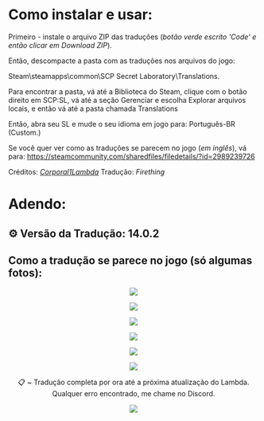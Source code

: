 # Como instalar e usar:

Primeiro - instale o arquivo ZIP das traduções (*botão verde escrito 'Code' e então clicar em Download ZIP*).

Então, descompacte a pasta com as traduções nos arquivos do jogo:

Steam\steamapps\common\SCP Secret Laboratory\Translations.


Para encontrar a pasta, vá até a Biblioteca do Steam, clique com o botão direito em SCP:SL, vá até a seção Gerenciar e escolha Explorar arquivos locais, e então vá até a pasta chamada Translations

Então, abra seu SL e mude o seu idioma em jogo para: Português-BR (Custom.)


Se você quer ver como as traduções se parecem no jogo (*em inglês*), vá para: https://steamcommunity.com/sharedfiles/filedetails/?id=2989239726

Créditos: [*Corporal1Lambda*](https://github.com/Corporal1Lambda)
Tradução: *Firething*

# Adendo:
## ⚙️ Versão da Tradução: 14.0.2
## Como a tradução se parece no jogo (só algumas fotos):
<p align="center">
   <img src="https://cdn.discordapp.com/attachments/1293781332274581578/1344628912541667429/image.png?ex=67c19ac2&is=67c04942&hm=7524d091f2e945650823a6da578a4ae3723b9bb91e9c35b67760a6a7de129764&" />
</p>
<p align="center">
   <img src="https://media.discordapp.net/attachments/1293781332274581578/1344629308143964201/image.png?ex=67c19b21&is=67c049a1&hm=4c6c47f63d826b558b5b818b000655bba672b52b621732f316c6b26ac9ac5595&=&format=webp&quality=lossless&width=1193&height=671" />
</p>
<p align="center">
   <img src="https://media.discordapp.net/attachments/1293781332274581578/1344629751825961002/image.png?ex=67c19b8a&is=67c04a0a&hm=f714d28c257c9b40adc6fa259c7be8563ac9568f493ff2c319f4eed43ed6eb85&=&format=webp&quality=lossless&width=1258&height=671" />
</p>
<p align="center">
   <img src="https://media.discordapp.net/attachments/1293781332274581578/1344630558130573334/image.png?ex=67c19c4b&is=67c04acb&hm=a4a2fab284ab4ffc756a861f9d3141c462001716279bfed96f10a3550d49e013&=&format=webp&quality=lossless&width=1193&height=671" />
</p>
<p align="center">
   <img src="https://cdn.discordapp.com/attachments/1293781332274581578/1344631752588525638/image.png?ex=67c19d67&is=67c04be7&hm=905ed59c3e91e2c58c7e775f332e8f2af1028eeede31193972963e01a893fd02&" />
</p>
<p align="center">
   <img src="https://cdn.discordapp.com/attachments/1293781332274581578/1344632725885292544/image.png?ex=67c19e4f&is=67c04ccf&hm=15a38d632aa152bbecc01d41ed8737a79ce979aa8c5d1825af2c3805a03dde3d&" />
</p>

<p align="center"> 
📋 ~ Tradução completa por ora até a próxima atualização do Lambda. Qualquer erro encontrado, me chame no Discord.
</p>

<p align="center">
   <img src="https://cdn.discordapp.com/attachments/1192651847996018818/1343356161503526934/grillby_sit.gif?ex=67bcf96b&is=67bba7eb&hm=8ad7f1c0186dcccc852a6f86a84e13b7f566510a20bea17f236d7a487be88234&" />
</p>
